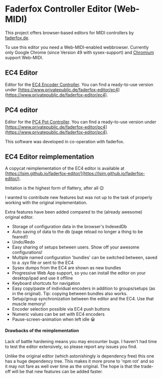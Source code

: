 # Faderfox Controller Editor (Web-MIDI)
This project offers browser-based editors for MIDI controllers by [faderfox.de](http://faderfox.de).

To use this editor you need a Web-MIDI-enabled webbrowser. Currently only Google Chrome (since Version 49 with sysex-support) and [Chromium](https://www.chromium.org/Home) support Web-MIDI.

## EC4 Editor

Editor for the [EC4 Encoder Controller](http://www.faderfox.de/ec4.html). You can find a ready-to-use version under [https://www.privatepublic.de/faderfox-editor/ec4](https://www.privatepublic.de/faderfox-editor/ec4).

## PC4 editor

Editor for the [PC4 Pot Controller](http://faderfox.de/pc4.html). You can find a ready-to-use version under [https://www.privatepublic.de/faderfox-editor/pc4](https://www.privatepublic.de/faderfox-editor/pc4).


This software was developed in co-operation with faderfox.


## EC4 Editor reimplementation

A copycat reimplementation of the EC4 editor is available at [https://lsim.github.io/faderfox-editor/](https://lsim.github.io/faderfox-editor/).

Imitation is the highest form of flattery, after all 😉

I wanted to contribute new features but was not up to the task of properly working with the original implementation.

Extra features have been added compared to the (already awesome) original editor.

- Storage of configuration data in the browser's IndexedDb
- Auto saving of data to the db (page reload no longer a thing to be feared!)
- Undo/Redo
- Easy sharing of setups between users. Show off your awesome configurations!
- Multiple named configuration 'bundles' can be switched between, saved to a .syx file or sent to the EC4
- Sysex dumps from the EC4 are shown as new bundles
- Progressive Web App support, so you can install the editor on your desktop/ipad and use it offline
- Keyboard shortcuts for navigation
- Easy copy/paste of individual encoders in addition to groups/setups (as in the original). Tip: copying between bundles also works.
- Setup/group synchronization between the editor and the EC4. Use that muscle memory!
- Encoder selection possible via EC4 push buttons
- Numeric values can be set with EC4 encoders
- Pause-screen-animation when left idle 😀

#### Drawbacks of the reimplementation
Lack of battle hardening means you may encounter bugs. I haven't had time to test the editor extensively, so please report any issues you find.

Unlike the original editor (which astonishingly is dependency free) this one has a huge dependency tree. This makes it more prone to 'npm rot' and so it may not fare as well over time as the original. The hope is that the trade-off will be that new features can be added faster.
